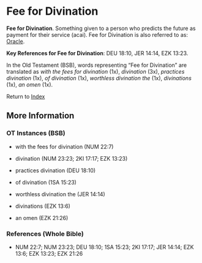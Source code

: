 # Fee for Divination
**Fee for Divination**. 
Something given to a person who predicts the future as payment for their service (acai). 
Fee for Divination is also referred to as: 
[Oracle](Oracle.2.md). 


**Key References for Fee for Divination**: 
DEU 18:10, JER 14:14, EZK 13:23. 


In the Old Testament (BSB), words representing “Fee for Divination” are translated as 
*with the fees for divination* (1x), *divination* (3x), *practices divination* (1x), *of divination* (1x), *worthless divination the* (1x), *divinations* (1x), *an omen* (1x). 




Return to [Index](00-Index.md)

## More Information

### OT Instances (BSB)

* with the fees for divination (NUM 22:7)

* divination (NUM 23:23; 2KI 17:17; EZK 13:23)

* practices divination (DEU 18:10)

* of divination (1SA 15:23)

* worthless divination the (JER 14:14)

* divinations (EZK 13:6)

* an omen (EZK 21:26)



### References (Whole Bible)

* NUM 22:7; NUM 23:23; DEU 18:10; 1SA 15:23; 2KI 17:17; JER 14:14; EZK 13:6; EZK 13:23; EZK 21:26



